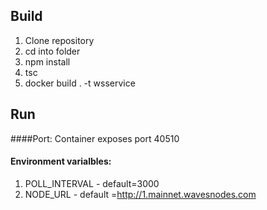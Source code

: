 ## Build

1. Clone repository
2. cd into folder
3. npm install
4. tsc
5. docker build . -t wsservice

## Run

####Port:
Container exposes port 40510

#### Environment varialbles:
1. POLL_INTERVAL - default=3000
2. NODE_URL - default =http://1.mainnet.wavesnodes.com 
